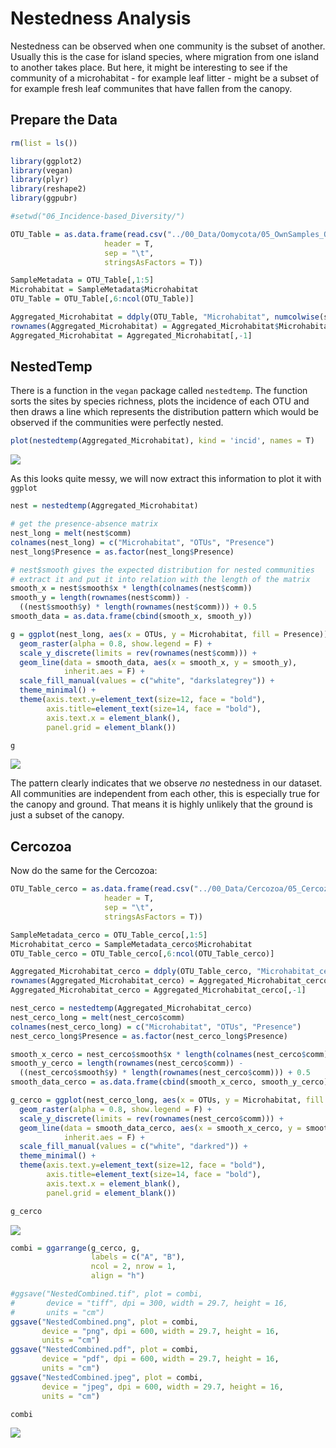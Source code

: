 Nestedness Analysis
================

Nestedness can be observed when one community is the subset of another. Usually this is the case for island species, where migration from one island to another takes place. But here, it might be interesting to see if the community of a microhabitat - for example leaf litter - might be a subset of for example fresh leaf communites that have fallen from the canopy.

Prepare the Data
----------------

``` r
rm(list = ls())

library(ggplot2)
library(vegan)
library(plyr)
library(reshape2)
library(ggpubr)

#setwd("06_Incidence-based_Diversity/")

OTU_Table = as.data.frame(read.csv("../00_Data/Oomycota/05_OwnSamples_OTU_Table_min-freq-9588_transposed_withMetadata.tsv", 
                     header = T, 
                     sep = "\t", 
                     stringsAsFactors = T))

SampleMetadata = OTU_Table[,1:5]
Microhabitat = SampleMetadata$Microhabitat
OTU_Table = OTU_Table[,6:ncol(OTU_Table)]

Aggregated_Microhabitat = ddply(OTU_Table, "Microhabitat", numcolwise(sum))
rownames(Aggregated_Microhabitat) = Aggregated_Microhabitat$Microhabitat
Aggregated_Microhabitat = Aggregated_Microhabitat[,-1]
```

NestedTemp
----------

There is a function in the `vegan` package called `nestedtemp`. The function sorts the sites by species richness, plots the incidence of each OTU and then draws a line which represents the distribution pattern which would be observed if the communities were perfectly nested.

``` r
plot(nestedtemp(Aggregated_Microhabitat), kind = 'incid', names = T)
```

![](Nestedness_files/figure-markdown_github/NestedTemp-1.png)

As this looks quite messy, we will now extract this information to plot it with `ggplot`

``` r
nest = nestedtemp(Aggregated_Microhabitat)

# get the presence-absence matrix
nest_long = melt(nest$comm)
colnames(nest_long) = c("Microhabitat", "OTUs", "Presence")
nest_long$Presence = as.factor(nest_long$Presence)

# nest$smooth gives the expected distribution for nested communities
# extract it and put it into relation with the length of the matrix
smooth_x = nest$smooth$x * length(colnames(nest$comm))
smooth_y = length(rownames(nest$comm)) - 
  ((nest$smooth$y) * length(rownames(nest$comm))) + 0.5
smooth_data = as.data.frame(cbind(smooth_x, smooth_y))

g = ggplot(nest_long, aes(x = OTUs, y = Microhabitat, fill = Presence)) + 
  geom_raster(alpha = 0.8, show.legend = F) + 
  scale_y_discrete(limits = rev(rownames(nest$comm))) +
  geom_line(data = smooth_data, aes(x = smooth_x, y = smooth_y),
            inherit.aes = F) + 
  scale_fill_manual(values = c("white", "darkslategrey")) + 
  theme_minimal() + 
  theme(axis.text.y=element_text(size=12, face = "bold"), 
        axis.title=element_text(size=14, face = "bold"), 
        axis.text.x = element_blank(), 
        panel.grid = element_blank())

g
```

![](Nestedness_files/figure-markdown_github/OomycotaNestednessPlot-1.png)

The pattern clearly indicates that we observe *no* nestedness in our dataset. All communities are independent from each other, this is especially true for the canopy and ground. That means it is highly unlikely that the ground is just a subset of the canopy.

Cercozoa
--------

Now do the same for the Cercozoa:

``` r
OTU_Table_cerco = as.data.frame(read.csv("../00_Data/Cercozoa/05_Cercozoa_OwnSamples_OTU_Table_min-freq-15684_transposed_withMetadata.tsv", 
                     header = T, 
                     sep = "\t", 
                     stringsAsFactors = T))

SampleMetadata_cerco = OTU_Table_cerco[,1:5]
Microhabitat_cerco = SampleMetadata_cerco$Microhabitat
OTU_Table_cerco = OTU_Table_cerco[,6:ncol(OTU_Table_cerco)]

Aggregated_Microhabitat_cerco = ddply(OTU_Table_cerco, "Microhabitat_cerco", numcolwise(sum))
rownames(Aggregated_Microhabitat_cerco) = Aggregated_Microhabitat_cerco$Microhabitat
Aggregated_Microhabitat_cerco = Aggregated_Microhabitat_cerco[,-1]

nest_cerco = nestedtemp(Aggregated_Microhabitat_cerco)
nest_cerco_long = melt(nest_cerco$comm)
colnames(nest_cerco_long) = c("Microhabitat", "OTUs", "Presence")
nest_cerco_long$Presence = as.factor(nest_cerco_long$Presence)

smooth_x_cerco = nest_cerco$smooth$x * length(colnames(nest_cerco$comm))
smooth_y_cerco = length(rownames(nest_cerco$comm)) - 
  ((nest_cerco$smooth$y) * length(rownames(nest_cerco$comm))) + 0.5
smooth_data_cerco = as.data.frame(cbind(smooth_x_cerco, smooth_y_cerco))

g_cerco = ggplot(nest_cerco_long, aes(x = OTUs, y = Microhabitat, fill = Presence)) + 
  geom_raster(alpha = 0.8, show.legend = F) + 
  scale_y_discrete(limits = rev(rownames(nest_cerco$comm))) +
  geom_line(data = smooth_data_cerco, aes(x = smooth_x_cerco, y = smooth_y_cerco),
            inherit.aes = F) + 
  scale_fill_manual(values = c("white", "darkred")) + 
  theme_minimal() + 
  theme(axis.text.y=element_text(size=12, face = "bold"), 
        axis.title=element_text(size=14, face = "bold"), 
        axis.text.x = element_blank(), 
        panel.grid = element_blank())

g_cerco
```

![](Nestedness_files/figure-markdown_github/CercoNestedness-1.png)

``` r
combi = ggarrange(g_cerco, g, 
                  labels = c("A", "B"), 
                  ncol = 2, nrow = 1, 
                  align = "h")

#ggsave("NestedCombined.tif", plot = combi, 
#       device = "tiff", dpi = 300, width = 29.7, height = 16, 
#       units = "cm")
ggsave("NestedCombined.png", plot = combi, 
       device = "png", dpi = 600, width = 29.7, height = 16, 
       units = "cm")
ggsave("NestedCombined.pdf", plot = combi, 
       device = "pdf", dpi = 600, width = 29.7, height = 16, 
       units = "cm")
ggsave("NestedCombined.jpeg", plot = combi, 
       device = "jpeg", dpi = 600, width = 29.7, height = 16, 
       units = "cm")

combi
```

![](Nestedness_files/figure-markdown_github/NestednessCombined-1.png)
